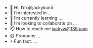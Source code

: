 - 👋 Hi, I’m @jackykun5
- 👀 I’m interested in ...
- 🌱 I’m currently learning ...
- 💞️ I’m looking to collaborate on ...
- 📫 How to reach me jackyw@139.com
- 😄 Pronouns: ...
- ⚡ Fun fact: ...

<!---
jackykun5/jackykun5 is a ✨ special ✨ repository because its `README.md` (this file) appears on your GitHub profile.
You can click the Preview link to take a look at your changes.
--->
